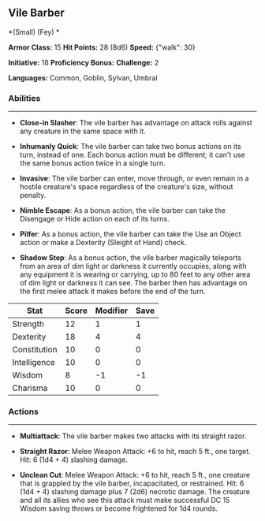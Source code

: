 ## Vile Barber
*(Small) (Fey) *

**Armor Class:** 15
**Hit Points:** 28 (8d6)
**Speed:** {"walk": 30}

**Initiative:** 18
**Proficiency Bonus:**
**Challenge:** 2

**Languages:** Common, Goblin, Sylvan, Umbral

### Abilities
 --- 
- **Close-in Slasher**: The vile barber has advantage on attack rolls against any creature in the same space with it.

- **Inhumanly Quick**: The vile barber can take two bonus actions on its turn, instead of one. Each bonus action must be different; it can't use the same bonus action twice in a single turn.

- **Invasive**: The vile barber can enter, move through, or even remain in a hostile creature's space regardless of the creature's size, without penalty.

- **Nimble Escape**: As a bonus action, the vile barber can take the Disengage or Hide action on each of its turns.

- **Pilfer**: As a bonus action, the vile barber can take the Use an Object action or make a Dexterity (Sleight of Hand) check.

- **Shadow Step**: As a bonus action, the vile barber magically teleports from an area of dim light or darkness it currently occupies, along with any equipment it is wearing or carrying, up to 80 feet to any other area of dim light or darkness it can see. The barber then has advantage on the first melee attack it makes before the end of the turn.



| Stat | Score | Modifier | Save |
| ---- | ---- | ---- | ---- |
| Strength | 12 | 1 | 1 |
| Dexterity | 18 | 4 | 4 |
| Constitution | 10 | 0 | 0 |
| Intelligence | 10 | 0 | 0 |
| Wisdom | 8 | -1 | -1 |
| Charisma | 10 | 0 | 0 |

### Actions
 --- 
- **Multiattack**: The vile barber makes two attacks with its straight razor.

- **Straight Razor**: Melee Weapon Attack: +6 to hit, reach 5 ft., one target. Hit: 6 (1d4 + 4) slashing damage.

- **Unclean Cut**: Melee Weapon Attack: +6 to hit, reach 5 ft., one creature that is grappled by the vile barber, incapacitated, or restrained. Hit: 6 (1d4 + 4) slashing damage plus 7 (2d6) necrotic damage. The creature and all its allies who see this attack must make successful DC 15 Wisdom saving throws or become frightened for 1d4 rounds.

